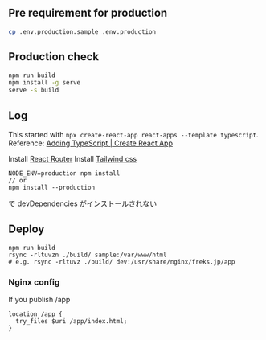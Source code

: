 ## Pre requirement for production

```bash
cp .env.production.sample .env.production
```

## Production check

```bash
npm run build
npm install -g serve
serve -s build
```

## Log

This started with `npx create-react-app react-apps --template typescript`.  
Reference: [Adding TypeScript | Create React App](https://create-react-app.dev/docs/adding-typescript/)

Install [React Router](https://reactrouter.com/docs/en/v6/getting-started/tutorial)
Install [Tailwind css](https://tailwindcss.com/docs/guides/create-react-app)

```
NODE_ENV=production npm install
// or
npm install --production
```

で devDependencies がインストールされない

## Deploy

```
npm run build
rsync -rltuvzn ./build/ sample:/var/www/html
# e.g. rsync -rltuvz ./build/ dev:/usr/share/nginx/freks.jp/app
```

### Nginx config

If you publish /app

```
location /app {
  try_files $uri /app/index.html;
}
```
